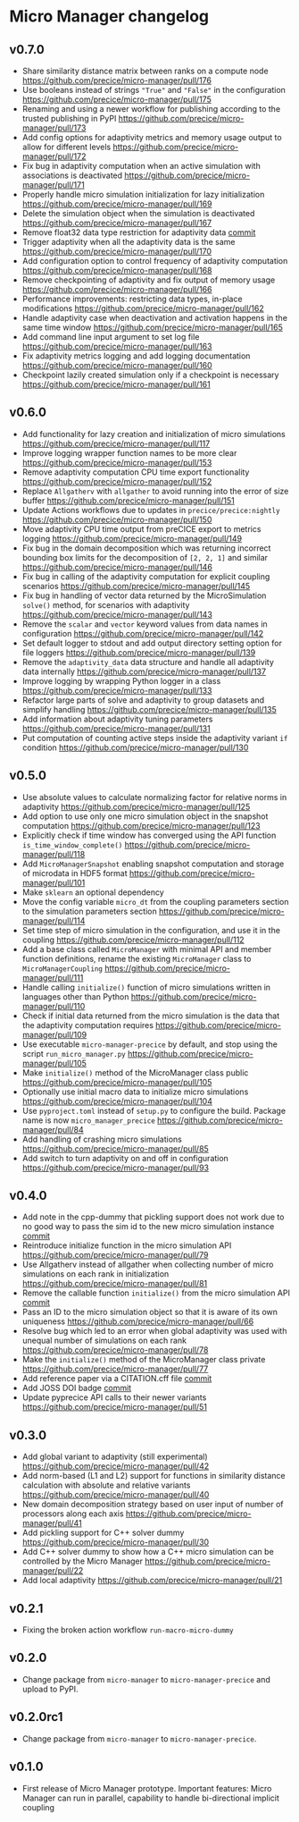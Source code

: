 # Micro Manager changelog

## v0.7.0

- Share similarity distance matrix between ranks on a compute node https://github.com/precice/micro-manager/pull/176
- Use booleans instead of strings `"True"` and `"False"` in the configuration https://github.com/precice/micro-manager/pull/175
- Renaming and using a newer workflow for publishing according to the trusted publishing in PyPI https://github.com/precice/micro-manager/pull/173
- Add config options for adaptivity metrics and memory usage output to allow for different levels https://github.com/precice/micro-manager/pull/172
- Fix bug in adaptivity computation when an active simulation with associations is deactivated https://github.com/precice/micro-manager/pull/171
- Properly handle micro simulation initialization for lazy initialization https://github.com/precice/micro-manager/pull/169
- Delete the simulation object when the simulation is deactivated https://github.com/precice/micro-manager/pull/167
- Remove float32 data type restriction for adaptivity data [commit](https://github.com/precice/micro-manager/commit/bfa44ff4d3432c6ac0f3b1311274308d2ec9c2a4)
- Trigger adaptivity when all the adaptivity data is the same https://github.com/precice/micro-manager/pull/170
- Add configuration option to control frequency of adaptivity computation https://github.com/precice/micro-manager/pull/168
- Remove checkpointing of adaptivity and fix output of memory usage https://github.com/precice/micro-manager/pull/166
- Performance improvements: restricting data types, in-place modifications https://github.com/precice/micro-manager/pull/162
- Handle adaptivity case when deactivation and activation happens in the same time window https://github.com/precice/micro-manager/pull/165
- Add command line input argument to set log file https://github.com/precice/micro-manager/pull/163
- Fix adaptivity metrics logging and add logging documentation https://github.com/precice/micro-manager/pull/160
- Checkpoint lazily created simulation only if a checkpoint is necessary https://github.com/precice/micro-manager/pull/161

## v0.6.0

- Add functionality for lazy creation and initialization of micro simulations https://github.com/precice/micro-manager/pull/117
- Improve logging wrapper function names to be more clear https://github.com/precice/micro-manager/pull/153
- Remove adaptivity computation CPU time export functionality https://github.com/precice/micro-manager/pull/152
- Replace `Allgatherv` with `allgather` to avoid running into the error of size buffer https://github.com/precice/micro-manager/pull/151
- Update Actions workflows due to updates in `precice/precice:nightly` https://github.com/precice/micro-manager/pull/150
- Move adaptivity CPU time output from preCICE export to metrics logging https://github.com/precice/micro-manager/pull/149
- Fix bug in the domain decomposition which was returning incorrect bounding box limits for the decomposition of `[2, 2, 1]` and similar https://github.com/precice/micro-manager/pull/146
- Fix bug in calling of the adaptivity computation for explicit coupling scenarios https://github.com/precice/micro-manager/pull/145
- Fix bug in handling of vector data returned by the MicroSimulation `solve()` method, for scenarios with adaptivity https://github.com/precice/micro-manager/pull/143
- Remove the `scalar` and `vector` keyword values from data names in configuration https://github.com/precice/micro-manager/pull/142
- Set default logger to stdout and add output directory setting option for file loggers https://github.com/precice/micro-manager/pull/139
- Remove the `adaptivity_data` data structure and handle all adaptivity data internally https://github.com/precice/micro-manager/pull/137
- Improve logging by wrapping Python logger in a class https://github.com/precice/micro-manager/pull/133
- Refactor large parts of solve and adaptivity to group datasets and simplify handling https://github.com/precice/micro-manager/pull/135
- Add information about adaptivity tuning parameters https://github.com/precice/micro-manager/pull/131
- Put computation of counting active steps inside the adaptivity variant `if` condition https://github.com/precice/micro-manager/pull/130

## v0.5.0

- Use absolute values to calculate normalizing factor for relative norms in adaptivity https://github.com/precice/micro-manager/pull/125
- Add option to use only one micro simulation object in the snapshot computation https://github.com/precice/micro-manager/pull/123
- Explicitly check if time window has converged using the API function `is_time_window_complete()` https://github.com/precice/micro-manager/pull/118
- Add `MicroManagerSnapshot` enabling snapshot computation and storage of microdata in HDF5 format https://github.com/precice/micro-manager/pull/101
- Make `sklearn` an optional dependency
- Move the config variable `micro_dt` from the coupling parameters section to the simulation parameters section https://github.com/precice/micro-manager/pull/114
- Set time step of micro simulation in the configuration, and use it in the coupling https://github.com/precice/micro-manager/pull/112
- Add a base class called `MicroManager` with minimal API and member function definitions, rename the existing `MicroManager` class to `MicroManagerCoupling` https://github.com/precice/micro-manager/pull/111
- Handle calling `initialize()` function of micro simulations written in languages other than Python https://github.com/precice/micro-manager/pull/110
- Check if initial data returned from the micro simulation is the data that the adaptivity computation requires https://github.com/precice/micro-manager/pull/109
- Use executable `micro-manager-precice` by default, and stop using the script `run_micro_manager.py` https://github.com/precice/micro-manager/pull/105
- Make `initialize()` method of the MicroManager class public https://github.com/precice/micro-manager/pull/105
- Optionally use initial macro data to initialize micro simulations https://github.com/precice/micro-manager/pull/104
- Use `pyproject.toml` instead of `setup.py` to configure the build. Package name is now `micro_manager_precice` https://github.com/precice/micro-manager/pull/84
- Add handling of crashing micro simulations https://github.com/precice/micro-manager/pull/85
- Add switch to turn adaptivity on and off in configuration https://github.com/precice/micro-manager/pull/93

## v0.4.0

- Add note in the cpp-dummy that pickling support does not work due to no good way to pass the sim id to the new micro simulation instance [commit](https://github.com/precice/micro-manager/commit/0a82966676717a533aca9bffa4a110453158f29c)
- Reintroduce initialize function in the micro simulation API https://github.com/precice/micro-manager/pull/79
- Use Allgatherv instead of allgather when collecting number of micro simulations on each rank in initialization https://github.com/precice/micro-manager/pull/81
- Remove the callable function `initialize()` from the micro simulation API [commit](https://github.com/precice/micro-manager/commit/bed5a4cc0f03b780da7f62b3f51ed1df2796588c)
- Pass an ID to the micro simulation object so that it is aware of its own uniqueness https://github.com/precice/micro-manager/pull/66
- Resolve bug which led to an error when global adaptivity was used with unequal number of simulations on each rank https://github.com/precice/micro-manager/pull/78
- Make the `initialize()` method of the MicroManager class private https://github.com/precice/micro-manager/pull/77
- Add reference paper via a CITATION.cff file [commit](https://github.com/precice/micro-manager/commit/6c08889c658c889d6ab5d0867802522585abcee5)
- Add JOSS DOI badge [commit](https://github.com/precice/micro-manager/commit/2e3c2a4c77732f56a957abbad9e4d0cb64029725)
- Update pyprecice API calls to their newer variants https://github.com/precice/micro-manager/pull/51

## v0.3.0

- Add global variant to adaptivity (still experimental) https://github.com/precice/micro-manager/pull/42
- Add norm-based (L1 and L2) support for functions in similarity distance calculation with absolute and relative variants https://github.com/precice/micro-manager/pull/40
- New domain decomposition strategy based on user input of number of processors along each axis https://github.com/precice/micro-manager/pull/41
- Add pickling support for C++ solver dummy https://github.com/precice/micro-manager/pull/30
- Add C++ solver dummy to show how a C++ micro simulation can be controlled by the Micro Manager https://github.com/precice/micro-manager/pull/22
- Add local adaptivity https://github.com/precice/micro-manager/pull/21

## v0.2.1

- Fixing the broken action workflow `run-macro-micro-dummy`

## v0.2.0

- Change package from `micro-manager` to `micro-manager-precice` and upload to PyPI.

## v0.2.0rc1

- Change package from `micro-manager` to `micro-manager-precice`.

## v0.1.0

- First release of Micro Manager prototype. Important features: Micro Manager can run in parallel, capability to handle bi-directional implicit coupling
